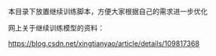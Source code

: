 本目录下放置继续训练脚本，方便大家根据自己的需求进一步优化

网上关于继续训练模型的资料：


https://blog.csdn.net/xingtianyao/article/details/109817368
